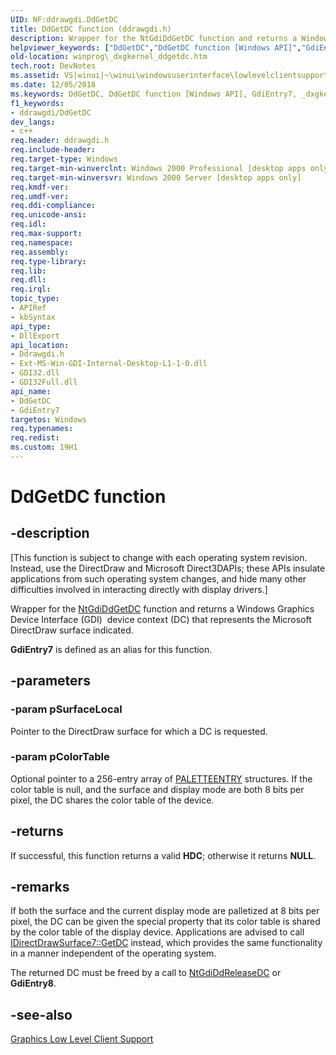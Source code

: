 ```yaml
---
UID: NF:ddrawgdi.DdGetDC
title: DdGetDC function (ddrawgdi.h)
description: Wrapper for the NtGdiDdGetDC function and returns a Windows Graphics Device Interface (GDI)  device context (DC) that represents the Microsoft DirectDraw surface indicated. GdiEntry7 is defined as an alias for this function.
helpviewer_keywords: ["DdGetDC","DdGetDC function [Windows API]","GdiEntry7","_dxgkernel_ddgetdc","ddrawgdi/DdGetDC","ddrawgdi/GdiEntry7","winprog._dxgkernel_ddgetdc","winui._dxgkernel_ddgetdc"]
old-location: winprog\_dxgkernel_ddgetdc.htm
tech.root: DevNotes
ms.assetid: VS|winui|~\winui\windowsuserinterface\lowlevelclientsupport\graphics\ddgetdc.htm
ms.date: 12/05/2018
ms.keywords: DdGetDC, DdGetDC function [Windows API], GdiEntry7, _dxgkernel_ddgetdc, ddrawgdi/DdGetDC, ddrawgdi/GdiEntry7, winprog._dxgkernel_ddgetdc, winui._dxgkernel_ddgetdc
f1_keywords:
- ddrawgdi/DdGetDC
dev_langs:
- c++
req.header: ddrawgdi.h
req.include-header: 
req.target-type: Windows
req.target-min-winverclnt: Windows 2000 Professional [desktop apps only]
req.target-min-winversvr: Windows 2000 Server [desktop apps only]
req.kmdf-ver: 
req.umdf-ver: 
req.ddi-compliance: 
req.unicode-ansi: 
req.idl: 
req.max-support: 
req.namespace: 
req.assembly: 
req.type-library: 
req.lib: 
req.dll: 
req.irql: 
topic_type:
- APIRef
- kbSyntax
api_type:
- DllExport
api_location:
- Ddrawgdi.h
- Ext-MS-Win-GDI-Internal-Desktop-L1-1-0.dll
- GDI32.dll
- GDI32Full.dll
api_name:
- DdGetDC
- GdiEntry7
targetos: Windows
req.typenames: 
req.redist: 
ms.custom: 19H1
---
```


# DdGetDC function


## -description


<p class="CCE_Message">[This function is subject to change with each operating system revision. Instead, use the DirectDraw and Microsoft Direct3DAPIs; these APIs insulate applications from such operating system changes, and hide many other difficulties involved in interacting directly with display drivers.]

Wrapper for the <a href="https://docs.microsoft.com/windows/desktop/DevNotes/-dxgkernel-ntgdiddgetdc">NtGdiDdGetDC</a> function and returns a Windows Graphics Device Interface (GDI) 
   device context (DC) that represents the Microsoft DirectDraw surface indicated.


<b>GdiEntry7</b> is defined as an alias for this function.


## -parameters




### -param pSurfaceLocal

Pointer to the DirectDraw surface for which a DC is requested.


### -param pColorTable

Optional pointer to a 256-entry array of <a href="https://docs.microsoft.com/previous-versions/dd162769(v=vs.85)">PALETTEENTRY</a> structures. If the color table is null, and the surface and display mode are both 8 bits per pixel, the DC shares the color table of the device.


## -returns



If successful, this function returns a valid <b>HDC</b>; otherwise it returns <b>NULL</b>.




## -remarks



If both the surface and the current display mode are palletized at 8 bits per pixel, the DC can be given the special property that its color table is shared by the color table of the display device. Applications are advised to call <a href="https://docs.microsoft.com/windows/desktop/api/ddraw/nf-ddraw-idirectdrawsurface7-getdc">IDirectDrawSurface7::GetDC</a> instead, which provides the same functionality in a manner independent of the operating system.


The returned DC must be freed by a call to <a href="https://docs.microsoft.com/windows/desktop/DevNotes/-dxgkernel-ntgdiddreleasedc">NtGdiDdReleaseDC</a> or <b>GdiEntry8</b>.





## -see-also




<a href="https://docs.microsoft.com/windows/desktop/DevNotes/-dxgkernel-low-level-client-support">Graphics Low Level Client Support</a>
 

 

